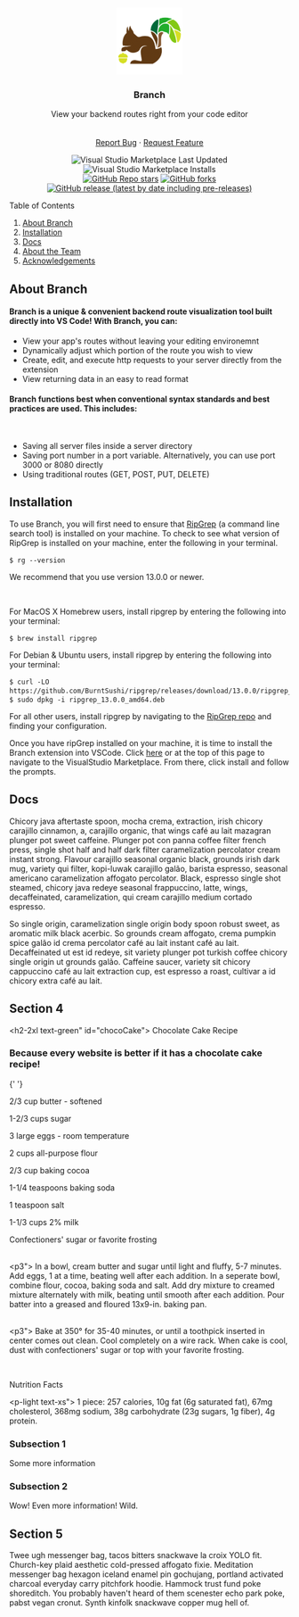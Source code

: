<!-- Branch README -->
<!-- PROJECT LOGO -->
<br />
<p align="center">
  <a href="https://github.com/oslabs-beta/Branch">
    <img src="vs-branch/images/branch-logo-square.png" alt="Logo" height="120">
  </a>

  <h3 align="center">Branch</h3>

  <p align="center">
    View your backend routes right from your code editor
    <br />
    <br />
    <br />
    <a href="https://github.com/oslabs-beta/Branch/issues">Report Bug</a>
    ·
    <a href="https://github.com/oslabs-beta/Branch/issues">Request Feature</a>
  </p>
    <!-- BADGES -->
  <p align="center">
    <!-- Last Updated  -->
    <img alt="Visual Studio Marketplace Last Updated" src="https://img.shields.io/visual-studio-marketplace/last-updated/Branch.branch?style=for-the-badge">
    <!-- VSCode Installs -->
	<img alt="Visual Studio Marketplace Installs" src="https://img.shields.io/visual-studio-marketplace/i/Branch.branch?logo=visualstudiocode&style=for-the-badge">
	<br />
    <!-- STARS -->
    <a href="https://github.com/oslabs-beta/Branch/stargazers"><img alt="GitHub Repo stars" src="https://img.shields.io/github/stars/oslabs-beta/Branch?label=Stars&logo=github&style=for-the-badge"></a>
    <!-- FORKS -->
    <a href="https://github.com/oslabs-beta/Branch/network/members"><img alt="GitHub forks" src="https://img.shields.io/github/forks/oslabs-beta/Branch?label=Forks&logo=github&style=for-the-badge"></a>
    <!-- GITHUB RELEASE VERSION -->
    <a href="https://github.com/oslabs-beta/Branch/releases"><img alt="GitHub release (latest by date including pre-releases)" src="https://img.shields.io/github/v/release/oslabs-beta/Branch?include_prereleases&style=for-the-badge"></a> 
    <!-- LICENSE -->
    <!-- <a href="https://github.com/oslabs-beta/sapling/blob/master/LICENSE"><img alt="GitHub" src="https://img.shields.io/github/license/oslabs-beta/sapling"></a> -->
    <!-- CONTRIBUTIONS -->
    <!-- <a href="https://github.com/oslabs-beta/sapling/blob/master/README.md"><img alt="Contributions" src="https://img.shields.io/badge/contributors-welcome-brightgreen"></a> -->
  </p>
</p>

<!-- TABLE OF CONTENTS -->
<summary>Table of Contents</summary>
  <ol>
    <li><a href="#about-branch">About Branch</a>
    <li><a href="#installation">Installation</a></li>
    <li><a href="#docs">Docs</a></li>
    <li><a href="#about-the-team">About the Team</a></li>
    <li><a href="#acknowledgements">Acknowledgements</a></li>
  </ol>
</details>

## About Branch

#### Branch is a unique & convenient backend route visualization tool built directly into VS Code! With Branch, you can:
<ul>
  <li>
    View your app's routes without leaving your editing
    environemnt
  </li>
  <li>
    Dynamically adjust which portion of the route you wish to view
  </li>
  <li>
    Create, edit, and execute http requests to your server
    directly from the extension
  </li>
  <li>View returning data in an easy to read format</li>
</ul>

####  Branch functions best when conventional syntax standards and best practices are used. This includes:
<br />
<ul>
  <li >
    Saving all server files inside a server directory
  </li>
  <li>
    Saving port number in a port variable. Alternatively, you
    can use port 3000 or 8080 directly
  </li>
  <li>
    Using traditional routes (GET, POST, PUT, DELETE)
  </li>
</ul>

## Installation

<p> To use Branch, you will first need to ensure that
  <a href="https://github.com/BurntSushi/ripgrep#installation">
    RipGrep</a>
  (a command line search tool) is installed on your machine. To check to see what version of RipGrep is installed on your
  machine, enter the following in your terminal.
</p>


```
$ rg --version
```
</p>
<p>
  We recommend that you use version 13.0.0 or newer.
</p>
<br />
<p>
  For MacOS X Homebrew users, install ripgrep by entering the
  following into your terminal:
</p>

```
$ brew install ripgrep
```
<p>
  For Debian & Ubuntu users, install ripgrep by entering the
  following into your terminal:
</p>

```
$ curl -LO https://github.com/BurntSushi/ripgrep/releases/download/13.0.0/ripgrep_13.0.0_amd64.deb
$ sudo dpkg -i ripgrep_13.0.0_amd64.deb
```

  For all other users, install ripgrep by navigating to the <a href="https://github.com/BurntSushi/ripgrep#installation">RipGrep repo</a> and finding your configuration.
<p>
  Once you have ripGrep installed on your machine, it is time to
  install the Branch extension into VSCode. Click <a href="https://marketplace.visualstudio.com/items?itemName=Branch.branch">here</a> or at the top of this page to navigate to the VisualStudio Marketplace. From there, click install and follow the prompts.
</p>

## Docs

Chicory java aftertaste spoon, mocha crema, extraction, irish chicory carajillo cinnamon, a, carajillo organic, that wings café au lait mazagran plunger pot sweet caffeine. Plunger pot con panna coffee filter french press, single shot half and half dark filter caramelization percolator cream instant strong. Flavour carajillo seasonal organic black, grounds irish dark mug, variety qui filter, kopi-luwak carajillo galão, barista espresso, seasonal americano caramelization affogato percolator. Black, espresso single shot steamed, chicory java redeye seasonal frappuccino, latte, wings, decaffeinated, caramelization, qui cream carajillo medium cortado espresso.

So single origin, caramelization single origin body spoon robust sweet, as aromatic milk black acerbic. So grounds cream affogato, crema pumpkin spice galão id crema percolator café au lait instant café au lait. Decaffeinated ut est id redeye, sit variety plunger pot turkish coffee chicory single origin ut grounds galão. Caffeine saucer, variety sit chicory cappuccino café au lait extraction cup, est espresso a roast, cultivar a id chicory extra  café au lait.

## Section 4

<h2-2xl text-green" id="chocoCake">
                  Chocolate Cake Recipe
                </h2>
                <h3>
                  Because every website is better if it has a chocolate cake
                  recipe!
                </h3>{' '}
                <br />
                <p>
                  <p>2/3 cup butter - softened</p>
                  <p>1-2/3 cups sugar</p>
                  <p>3 large eggs - room temperature</p>
                  <p>2 cups all-purpose flour</p>
                  <p>2/3 cup baking cocoa</p>
                  <p>1-1/4 teaspoons baking soda</p>
                  <p>1 teaspoon salt</p>
                  <p>1-1/3 cups 2% milk</p>
                  <p>Confectioners' sugar or favorite frosting</p>
                  <br />
                  <p3">
                    In a bowl, cream butter and sugar until light and fluffy,
                    5-7 minutes. Add eggs, 1 at a time, beating well after each
                    addition. In a seperate bowl, combine flour, cocoa, baking
                    soda and salt. Add dry mixture to creamed mixture
                    alternately with milk, beating until smooth after each
                    addition. Pour batter into a greased and floured 13x9-in.
                    baking pan.
                  </p>
                  <br />
                  <p3">
                    Bake at 350° for 35-40 minutes, or until a toothpick
                    inserted in center comes out clean. Cool completely on a
                    wire rack. When cake is cool, dust with confectioners' sugar
                    or top with your favorite frosting.
                  </p>
                  <br />
                  <p>Nutrition Facts</p>
                  <p-light text-xs">
                    1 piece: 257 calories, 10g fat (6g saturated fat), 67mg
                    cholesterol, 368mg sodium, 38g carbohydrate (23g sugars, 1g
                    fiber), 4g protein.
                  </p>
                </p>

### Subsection 1

Some more information

### Subsection 2

Wow! Even more information! Wild.

## Section 5

Twee ugh messenger bag, tacos bitters snackwave la croix YOLO fit. Church-key plaid aesthetic cold-pressed affogato fixie. Meditation messenger bag hexagon iceland enamel pin gochujang, portland activated charcoal everyday carry pitchfork hoodie. Hammock trust fund poke shoreditch. You probably haven't heard of them scenester echo park poke, pabst vegan cronut. Synth kinfolk snackwave copper mug hell of.